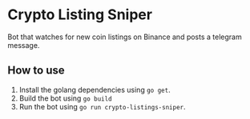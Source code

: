 # Crypto Listing Sniper

Bot that watches for new coin listings on Binance and posts a telegram message.

## How to use

1. Install the golang dependencies using `go get`.
2. Build the bot using `go build`
3. Run the bot using `go run crypto-listings-sniper`.

